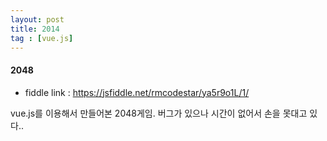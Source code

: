 ```yaml
---
layout: post
title: 2014
tag : [vue.js]
---
```


#### 2048
* fiddle link : https://jsfiddle.net/rmcodestar/ya5r9o1L/1/

vue.js를 이용해서 만들어본 2048게임.
버그가 있으나 시간이 없어서 손을 못대고 있다..

<script async src="//jsfiddle.net/rmcodestar/ya5r9o1L/1/embed/result/"></script>
